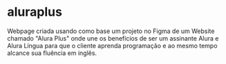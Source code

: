 # aluraplus
Webpage criada usando como base um projeto no Figma de um Website chamado "Alura Plus" onde une os benefícios de ser um assinante Alura e Alura Língua para que o cliente aprenda programação e ao mesmo tempo alcance sua fluência em inglês.
